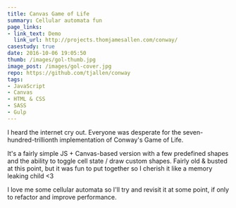 ```yaml
---
title: Canvas Game of Life
summary: Cellular automata fun
page_links:
- link_text: Demo
  link_url: http://projects.thomjamesallen.com/conway/
casestudy: true
date: 2016-10-06 19:05:50
thumb: /images/gol-thumb.jpg
image_post: /images/gol-cover.jpg
repo: https://github.com/tjallen/conway
tags:
- JavaScript
- Canvas
- HTML & CSS
- SASS
- Gulp
---
```


I heard the internet cry out. Everyone was desperate for the seven-hundred-trillionth implementation of Conway's Game of Life. 

It's a fairly simple JS + Canvas-based version with a few predefined shapes and the ability to toggle cell state / draw custom shapes. Fairly old & busted at this point, but it was fun to put together so I cherish it like a memory leaking child <3

I love me some cellular automata so I'll try and revisit it at some point, if only to refactor and improve performance.
